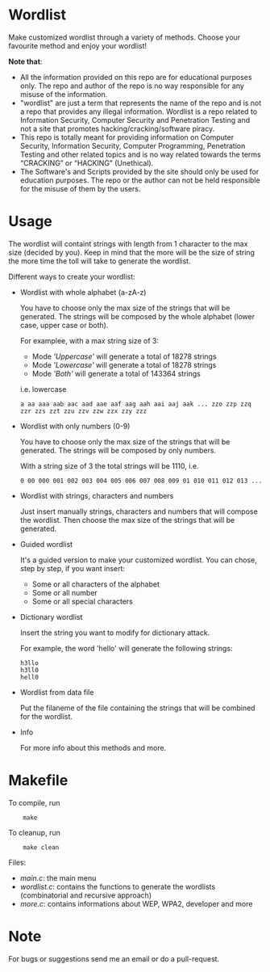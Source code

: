 # Wordlist

Make customized wordlist through a variety of methods. Choose your favourite method and enjoy your wordlist!

**Note that**:

- All the information provided on this repo are for educational purposes only. The repo and author of the repo is no way responsible for any misuse of the information.
- "wordlist" are just a term that represents the name of the repo and is not a repo that provides any illegal information. Wordlist is a repo related to Information Security, Computer Security and Penetration Testing and not a site that promotes hacking/cracking/software piracy.
- This repo is totally meant for providing information on Computer Security, Information Security, Computer Programming, Penetration Testing and other related topics and is no way related towards the terms “CRACKING” or “HACKING” (Unethical).
- The Software's and Scripts provided by the site should only be used for education purposes. The repo or the author can not be held responsible for the misuse of them by the users. 

# Usage

The wordlist will containt strings with length from 1 character to the max size (decided by you). Keep in mind that the more will be the size of string the more time the toll will take to generate the wordlist.

Different ways to create your wordlist:
   
   - Wordlist with whole alphabet (a-zA-z)
   
      You have to choose only the max size of the strings that will be generated. The strings will be composed by the whole alphabet (lower case, upper case or both).
      
      For examplee, with a max string size of 3:
      
      - Mode *'Uppercase'* will generate a total of 18278 strings
      - Mode *'Lowercase'* will generate a total of 18278 strings
      - Mode *'Both'* will generate a total of 143364 strings
         
      i.e. lowercase
      
         a aa aaa aab aac aad aae aaf aag aah aai aaj aak ... zzo zzp zzq zzr zzs zzt zzu zzv zzw zzx zzy zzz
        
   - Wordlist with only numbers (0-9)
   
      You have to choose only the max size of the strings that will be generated. The strings will be composed by only numbers.
      
      With a string size of 3 the total strings will be 1110, i.e.
      
         0 00 000 001 002 003 004 005 006 007 008 009 01 010 011 012 013 ...
   
   - Wordlist with strings, characters and numbers
   
      Just insert manually strings, characters and numbers that will compose the wordlist. Then choose the max size of the strings that will be generated.
         
   - Guided wordlist
   
      It's a guided version to make your customized wordlist. You can chose, step by step, if you want insert:
      
      - Some or all characters of the alphabet 
      - Some or all number 
      - Some or all special characters
        
   - Dictionary wordlist
   
      Insert the string you want to modify for dictionary attack. 
      
      For example, the word 'hello' will generate the following strings:
      
         h3llo
         h3ll0
         hell0
         
   - Wordlist from data file
   
      Put the filaneme of the file containing the strings that will be combined for the wordlist.
         
   - Info
   
      For more info about this methods and more.
      
# Makefile

To compile, run

        make
        
To cleanup, run

        make clean
        
Files: 
   - *main.c*: the main menu
   - *wordlist.c*: contains the functions to generate the wordlists (combinatorial and recursive approach)
   - *more.c*: contains informations about WEP, WPA2, developer and more

# Note
   
For bugs or suggestions send me an email or do a pull-request.
